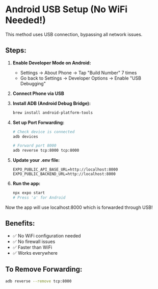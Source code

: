 # Android USB Setup (No WiFi Needed!)

This method uses USB connection, bypassing all network issues.

## Steps:

1. **Enable Developer Mode on Android:**
   - Settings → About Phone → Tap "Build Number" 7 times
   - Go back to Settings → Developer Options → Enable "USB Debugging"

2. **Connect Phone via USB**

3. **Install ADB (Android Debug Bridge):**
   ```bash
   brew install android-platform-tools
   ```

4. **Set up Port Forwarding:**
   ```bash
   # Check device is connected
   adb devices
   
   # Forward port 8000
   adb reverse tcp:8000 tcp:8000
   ```

5. **Update your .env file:**
   ```
   EXPO_PUBLIC_API_BASE_URL=http://localhost:8000
   EXPO_PUBLIC_BACKEND_URL=http://localhost:8000
   ```

6. **Run the app:**
   ```bash
   npx expo start
   # Press 'a' for Android
   ```

Now the app will use localhost:8000 which is forwarded through USB!

## Benefits:
- ✅ No WiFi configuration needed
- ✅ No firewall issues
- ✅ Faster than WiFi
- ✅ Works everywhere

## To Remove Forwarding:
```bash
adb reverse --remove tcp:8000
```